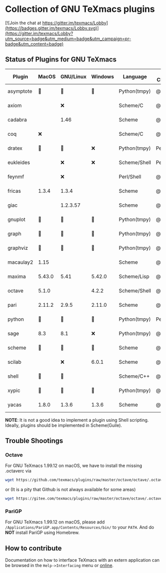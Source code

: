 # Collection of GNU TeXmacs plugins
[![Join the chat at https://gitter.im/texmacs/Lobby](https://badges.gitter.im/texmacs/Lobby.svg)](https://gitter.im/texmacs/Lobby?utm_source=badge&utm_medium=badge&utm_campaign=pr-badge&utm_content=badge)

## Status of Plugins for GNU TeXmacs
| Plugin     | MacOS  | GNU/Linux | Windows | Language      | Last Checker | Date       |
|------------|--------|-----------|---------|---------------|--------------|------------|
| asymptote  | :100:  | :100:     | :100:   | Python(tmpy)  | @sadhen      | 2019-08-31 |
| axiom      |        | :x:       |         | Scheme/C      | @sadhen      | 2018-10-14 |
| cadabra    |        | 1.46      |         | Scheme        | @sadhen      | 2018-10-14 |
| coq        | :x:    |           |         | Scheme/C      | @sadhen      | 2018-10-20 |
| dratex     | :100:  | :100:     | :x:     | Python(tmpy)  | Pedro        | 2018-10-20 |
| eukleides  |        | :x:       | :x:     | Scheme/Shell  | Pedro        | 2018-10-14 |
| feynmf     |        | :x:       |         | Perl/Shell    | @sadhen      | 2018-10-14 |
| fricas     | 1.3.4  | 1.3.4     |         | Scheme        | @sadhen      | 2018-10-14 |
| giac       |        | 1.2.3.57  |         | Scheme        | @sadhen      | 2018-10-14 |
| gnuplot    | :100:  | :100:     | :100:   | Python(tmpy)  | @sadhen      | 2019-08-31 |
| graph      | :100:  | :100:     | :100:   | Python(tmpy)  | @sadhen      | 2019-08-31 |
| graphviz   | :100:  | :100:     | :100:   | Python(tmpy)  | @sadhen      | 2019-08-31 |
| macaulay2  | 1.15   |           |         | Scheme        | @sadhen      | 2020-01-29 |
| maxima     | 5.43.0 | 5.41      | 5.42.0  | Scheme/Lisp   | @sadhen      | 2020-01-29 |
| octave     | 5.1.0  |           | 4.2.2   | Scheme/Shell  | @sadhen      | 2020-01-29 |
| pari       | 2.11.2 | 2.9.5     | 2.11.0  | Scheme        | @sadhen      | 2020-01-29 |
| python     | :100:  | :100:     | :100:   | Python(tmpy)  | Pedro        | 2018-10-14 |
| sage       | 8.3    | 8.1       | :x:     | Python(tmpy)  | @sadhen      | 2018-10-14 |
| scheme     | :100:  | :100:     | :100:   | Scheme        | @sadhen      | 2018-10-14 |
| scilab     |        | :x:       | 6.0.1   | Scheme        | @sadhen      | 2018-10-14 |
| shell      | :100:  | :100:     |         | Scheme/C++    | @sadhen      | 2018-10-14 |
| xypic      | :100:  | :100:     | :100:   | Python(tmpy)  | @sadhen      | 2019-08-31 |
| yacas      | 1.8.0  | 1.3.6     |  1.3.6  | Scheme        | @sadhen      | 2020-01-29 |

**NOTE**: It is not a good idea to implement a plugin using Shell scripting. Ideally,
plugins should be implemented in Scheme(Guile).

## Trouble Shootings
### Octave
For GNU TeXmacs 1.99.12 on macOS, we have to install the missing .octaverc via

``` bash
wget https://github.com/texmacs/plugins/raw/master/octave/octave/.octaverc -O /Applications/TeXmacs-1.99.12.app/Contents/Resources/share/TeXmacs/plugins/octave/octave/.octaverc
```

or (It is a pity that Github is not always available for some areas)

``` bash
wget https://gitee.com/texmacs/plugins/raw/master/octave/octave/.octaverc -O /Applications/TeXmacs-1.99.12.app/Contents/Resources/share/TeXmacs/plugins/octave/octave/.octaverc
```

### PariGP
For GNU TeXmacs 1.99.12 on macOS, please add `/Applications/PariGP.app/Contents/Resources/bin/` to your `PATH`. And do **NOT** install PariGP using Homebrew.


## How to contribute
Documentation on how to interface TeXmacs with an extern application can be browsed
in the `Help->Interfacing` menu or [online](http://www.texmacs.org/tmweb/manual/webman-write-itf.en.html).

